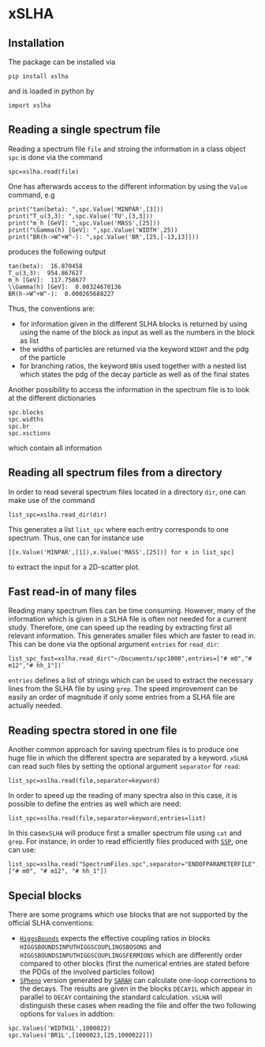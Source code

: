 # xSLHA

## Installation
The package can be installed via
```
pip install xslha
```
and is loaded in python by 
```
import xslha
```

## Reading a single spectrum file
Reading a spectrum file ``file`` and stroing the information in a class object ``spc`` is done via the command
```
spc=xslha.read(file)
```
One has afterwards access to the different information by using the ``Value`` command, e.g
```
print("tan(beta): ",spc.Value('MINPAR',[3]))
print("T_u(3,3): ",spc.Value('TU',[3,3]))
print("m_h [GeV]: ",spc.Value('MASS',[25]))
print("\Gamma(h) [GeV]: ",spc.Value('WIDTH',25))
print("BR(h->W^+W^-): ",spc.Value('BR',[25,[-13,13]]))
```
produces the following output
```
tan(beta):  16.870458
T_u(3,3):  954.867627
m_h [GeV]:  117.758677
\\Gamma(h) [GeV]:  0.00324670136
BR(h->W^+W^-):  0.000265688227
```
Thus, the conventions are:
* for information given in the different SLHA blocks is returned by using using the name of the block as input as well as the numbers in the block as list
* the widths of particles are returned via the keyword ``WIDHT`` and the pdg of the particle
* for branching ratios, the keyword ``BR``is used together with a nested list which states the pdg of the decay particle as well as of the final states

Another possibility to access the information in the spectrum file is to look at the different dictionaries
```
spc.blocks
spc.widths
spc.br
spc.xsctions
```
which contain all information

## Reading all spectrum files from a directory
In order to read several spectrum files located in a directory ``dir``, one can make use of the command
```
list_spc=xslha.read_dir(dir)
```
This generates a list ``list_spc`` where each entry corresponds to one spectrum. Thus, one can for instance use 
```
[[x.Value('MINPAR',[1]),x.Value('MASS',[25])] for x in list_spc]
```
to extract the input for a 2D-scatter plot. 

## Fast read-in of many files
Reading many spectrum files can be time consuming. However, many of the information which is given in a SLHA file is often not needed for a current study. Therefore, one can speed up the reading by extracting first all relevant information. This generates smaller files which are faster to read in. This can be done via the optional argument ``entries`` for ``read_dir``:
```
list_spc_fast=xslha.read_dir("~/Documents/spc1000",entries=["# m0","# m12","# hh_1"])`
```
``entries`` defines a list of strings which can be used to extract the necessary lines from the SLHA file by using ``grep``. The speed improvement can be easily an order of magnitude if only some entries from a SLHA file are actually needed.

## Reading spectra stored in one file
Another common approach for saving spectrum files is to produce one huge file in which the different spectra are separated by a keyword. ``xSLHA`` can read such files by setting the optional argument ``separator`` for ``read``:
```
list_spc=xslha.read(file,separator=keyword)
```
In order to speed up the reading of many spectra also in this case, it is possible to define the entries as well which are need:
```
list_spc=xslha.read(file,separator=keyword,entries=list)
```
In this case``xSLHA`` will produce first a smaller spectrum file using ``cat`` and ``grep``. For instance, in order to read efficiently files produced with [``SSP``](https://sarah.hepforge.org/SSP), one can use:
```
list_spc=xslha.read("SpectrumFiles.spc",separator="ENDOFPARAMETERFILE",entries=["# m0", "# m12", "# hh_1"])
```

## Special blocks
There are some programs which use blocks that are not supported by the official SLHA conventions:
* [``HiggsBounds``](https://higgsbounds.hepforge.org/) expects the effective coupling ratios in blocks ``HIGGSBOUNDSINPUTHIGGSCOUPLINGSBOSONS`` and ``HIGGSBOUNDSINPUTHIGGSCOUPLINGSFERMIONS`` which are differently order compared to other blocks (first the numerical entries are stated before the PDGs of the involved particles follow)
* [``SPheno``](spheno.hepforge.org) version generated by [``SARAH``](sarah.hepforge.org) can calculate one-loop corrections to the decays. The results are given in the blocks ``DECAY1L`` which appear in parallel to ``DECAY`` containing the standard calculation. ``xSLHA`` will distinguish these cases when reading the file and offer the two following options for ``Values`` in addtion:
```
spc.Values('WIDTH1L',1000022)
spc.Values('BR1L',[1000023,[25,1000022]])
```

